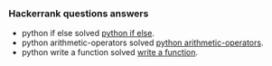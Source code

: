 ### Hackerrank questions answers
- python if else solved [python if else](https://www.hackerrank.com/challenges/py-if-else/problem?isFullScreen=true&h_r=next-challenge&h_v=zen).
- python arithmetic-operators solved [python arithmetic-operators](https://www.hackerrank.com/challenges/python-arithmetic-operators/problem?isFullScreen=true&h_r=next-challenge&h_v=zen&h_r=next-challenge&h_v=zen).
- python write a function solved [write a function](https://www.hackerrank.com/challenges/write-a-function/problem?isFullScreen=true).